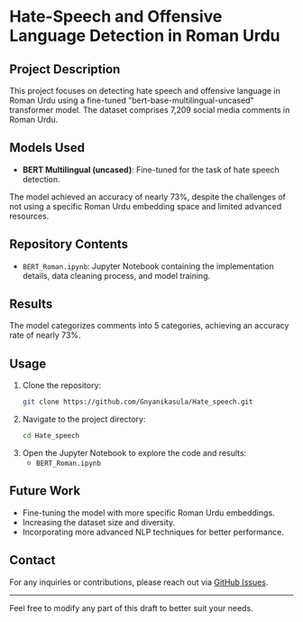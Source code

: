 # Hate-Speech and Offensive Language Detection in Roman Urdu

## Project Description

This project focuses on detecting hate speech and offensive language in Roman Urdu using a fine-tuned "bert-base-multilingual-uncased" transformer model. The dataset comprises 7,209 social media comments in Roman Urdu.

## Models Used

- **BERT Multilingual (uncased)**: Fine-tuned for the task of hate speech detection.

The model achieved an accuracy of nearly 73%, despite the challenges of not using a specific Roman Urdu embedding space and limited advanced resources.

## Repository Contents

- `BERT_Roman.ipynb`: Jupyter Notebook containing the implementation details, data cleaning process, and model training.

## Results

The model categorizes comments into 5 categories, achieving an accuracy rate of nearly 73%.

## Usage

1. Clone the repository:
   ```sh
   git clone https://github.com/Gnyanikasula/Hate_speech.git
   ```
2. Navigate to the project directory:
   ```sh
   cd Hate_speech
   ```
3. Open the Jupyter Notebook to explore the code and results:
   - `BERT_Roman.ipynb`

## Future Work

- Fine-tuning the model with more specific Roman Urdu embeddings.
- Increasing the dataset size and diversity.
- Incorporating more advanced NLP techniques for better performance.

## Contact

For any inquiries or contributions, please reach out via [GitHub Issues](https://github.com/Gnyanikasula/Hate_speech/issues).

---

Feel free to modify any part of this draft to better suit your needs.
